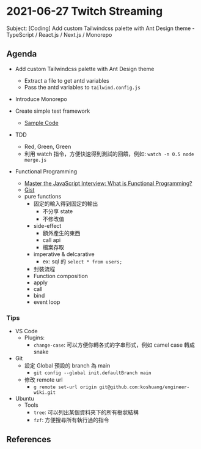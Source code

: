 # 2021-06-27 Twitch Streaming

Subject: [Coding] Add custom Tailwindcss palette with Ant Design theme - TypeScript / React.js / Next.js / Monorepo


## Agenda

- Add custom Tailwindcss palette with Ant Design theme
  - Extract a file to get antd variables
  - Pass the antd variables to `tailwind.config.js`

- Introduce Monorepo
- Create simple test framework
  - [Sample Code](https://gist.github.com/koshuang/ded88d72cb51fad37af14557d70a230f)
- TDD
  - Red, Green, Green
  - 利用 watch 指令，方便快速得到測試的回饋，例如: `watch -n 0.5 node merge.js`
  
- Functional Programming
  - [Master the JavaScript Interview: What is Functional Programming?](https://medium.com/javascript-scene/master-the-javascript-interview-what-is-functional-programming-7f218c68b3a0)
  - [Gist](https://gist.github.com/koshuang/825b7e3d480c999a2cd99ac636ae4be4)
  - pure functions
	  - 固定的輸入得到固定的輸出
		- 不分享 state
		- 不修改值
	- side-effect
		- 額外產生的東西
		- call api
		- 檔案存取
	- imperative & delcarative
		- ex: sql 的 `select * from users;`
	- 封裝流程
	- Function composition
	- apply
	- call
	- bind
	- event loop

### Tips

- VS Code
  - Plugins:
    - `change-case`: 可以方便你轉各式的字串形式，例如 camel case 轉成 snake
- Git
  - 設定 Global 預設的 branch 為 main
    - `git config --global init.defaultBranch main`
  - 修改 remote url
    - `g remote set-url origin git@github.com:koshuang/engineer-wiki.git`
- Ubuntu
  - Tools
    - `tree`: 可以列出某個資料夾下的所有樹狀結構
    - `fzf`: 方便搜尋所有執行過的指令
## References















